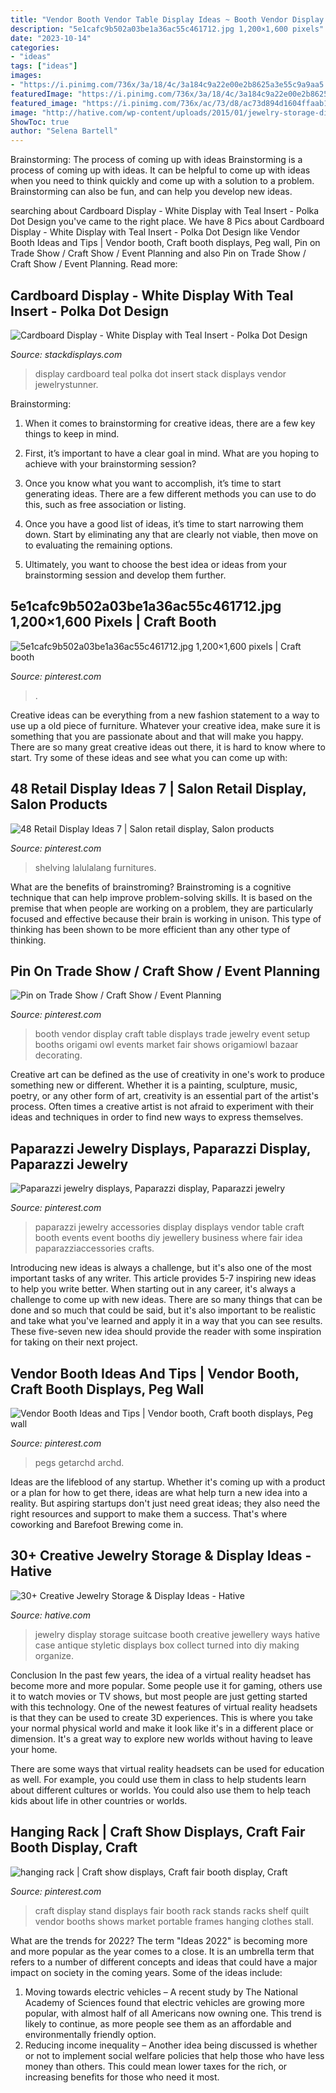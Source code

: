 ```yaml
---
title: "Vendor Booth Vendor Table Display Ideas ~ Booth Vendor Display Craft Table Displays Trade Jewelry Event Setup Booths Origami Owl Events Market Fair Shows Origamiowl Bazaar Decorating"
description: "5e1cafc9b502a03be1a36ac55c461712.jpg 1,200×1,600 pixels"
date: "2023-10-14"
categories:
- "ideas"
tags: ["ideas"]
images:
- "https://i.pinimg.com/736x/3a/18/4c/3a184c9a22e00e2b8625a3e55c9a9aa5.jpg"
featuredImage: "https://i.pinimg.com/736x/3a/18/4c/3a184c9a22e00e2b8625a3e55c9a9aa5.jpg"
featured_image: "https://i.pinimg.com/736x/ac/73/d8/ac73d894d1604ffaab13ddab06b7c799--paparazzi-jewelry-paparazzi-accessories.jpg"
image: "http://hative.com/wp-content/uploads/2015/01/jewelry-storage-display-ideas/35-vintage-suitcase-jewelry-storage.jpg"
ShowToc: true
author: "Selena Bartell"
---
```



Brainstorming: The process of coming up with ideas
Brainstorming is a process of coming up with ideas. It can be helpful to come up with ideas when you need to think quickly and come up with a solution to a problem. Brainstorming can also be fun, and can help you develop new ideas.

	

		
searching about Cardboard Display - White Display with Teal Insert - Polka Dot Design you've came to the right place. We have 8 Pics about Cardboard Display - White Display with Teal Insert - Polka Dot Design like Vendor Booth Ideas and Tips | Vendor booth, Craft booth displays, Peg wall, Pin on Trade Show / Craft Show / Event Planning and also Pin on Trade Show / Craft Show / Event Planning. Read more:
		
    
## Cardboard Display - White Display With Teal Insert - Polka Dot Design

<img loading=lazy src="http://cdn.shopify.com/s/files/1/0286/5340/products/Sprint-stack-displays-teal_b016b9c4-5fcf-4e5a-b64f-2ced4caab784_800x.jpg?v=1484254829" onerror="this.onerror=null;this.src='https://tse4.mm.bing.net/th?id=OIP.Cftjiar2ygf900lLsGy9sQHaHa&amp;pid=15.1';" alt="Cardboard Display - White Display with Teal Insert - Polka Dot Design">

_Source: stackdisplays.com_

>display cardboard teal polka dot insert stack displays vendor jewelrystunner. 

	

Brainstorming:
1. When it comes to brainstorming for creative ideas, there are a few key things to keep in mind.
2. First, it’s important to have a clear goal in mind. What are you hoping to achieve with your brainstorming session?

3. Once you know what you want to accomplish, it’s time to start generating ideas. There are a few different methods you can use to do this, such as free association or listing.

4. Once you have a good list of ideas, it’s time to start narrowing them down. Start by eliminating any that are clearly not viable, then move on to evaluating the remaining options.

5. Ultimately, you want to choose the best idea or ideas from your brainstorming session and develop them further.

    
## 5e1cafc9b502a03be1a36ac55c461712.jpg 1,200×1,600 Pixels | Craft Booth

<img loading=lazy src="http://media-cache-ak0.pinimg.com/1200x/5e/1c/af/5e1cafc9b502a03be1a36ac55c461712.jpg" onerror="this.onerror=null;this.src='https://tse1.mm.bing.net/th?id=OIP.I293wiQc9JQM73_NG9_CiwHaJ4&amp;pid=15.1';" alt="5e1cafc9b502a03be1a36ac55c461712.jpg 1,200×1,600 pixels | Craft booth">

_Source: pinterest.com_

>. 

	

Creative ideas can be everything from a new fashion statement to a way to use up a old piece of furniture. Whatever your creative idea, make sure it is something that you are passionate about and that will make you happy. There are so many great creative ideas out there, it is hard to know where to start. Try some of these ideas and see what you can come up with: 

    
## 48 Retail Display Ideas 7 | Salon Retail Display, Salon Products

<img loading=lazy src="https://i.pinimg.com/originals/d4/1f/88/d41f880eb841af7e82957bae84875c26.jpg" onerror="this.onerror=null;this.src='https://tse3.mm.bing.net/th?id=OIP.UQKp6v3taw7oL2dYONL6fwHaKQ&amp;pid=15.1';" alt="48 Retail Display Ideas 7 | Salon retail display, Salon products">

_Source: pinterest.com_

>shelving lalulalang furnitures. 

	

What are the benefits of brainstroming?
Brainstroming is a cognitive technique that can help improve problem-solving skills. It is based on the premise that when people are working on a problem, they are particularly focused and effective because their brain is working in unison. This type of thinking has been shown to be more efficient than any other type of thinking.

    
## Pin On Trade Show / Craft Show / Event Planning

<img loading=lazy src="https://i.pinimg.com/736x/bb/e9/2e/bbe92e64311e73ee606c4c5e6b810eb0--vendor-table-vendor-booth-ideas-display.jpg" onerror="this.onerror=null;this.src='https://tse2.mm.bing.net/th?id=OIP.GqvoAHdv-EA1jYmFsildhQHaJ4&amp;pid=15.1';" alt="Pin on Trade Show / Craft Show / Event Planning">

_Source: pinterest.com_

>booth vendor display craft table displays trade jewelry event setup booths origami owl events market fair shows origamiowl bazaar decorating. 

	

Creative art can be defined as the use of creativity in one's work to produce something new or different. Whether it is a painting, sculpture, music, poetry, or any other form of art, creativity is an essential part of the artist's process. Often times a creative artist is not afraid to experiment with their ideas and techniques in order to find new ways to express themselves.

    
## Paparazzi Jewelry Displays, Paparazzi Display, Paparazzi Jewelry

<img loading=lazy src="https://i.pinimg.com/736x/ac/73/d8/ac73d894d1604ffaab13ddab06b7c799--paparazzi-jewelry-paparazzi-accessories.jpg" onerror="this.onerror=null;this.src='https://tse4.mm.bing.net/th?id=OIP.zllf3j_qtXXjT9KYo4Ed2QHaJ6&amp;pid=15.1';" alt="Paparazzi jewelry displays, Paparazzi display, Paparazzi jewelry">

_Source: pinterest.com_

>paparazzi jewelry accessories display displays vendor table craft booth events event booths diy jewellery business where fair idea paparazziaccessories crafts. 

	

Introducing new ideas is always a challenge, but it's also one of the most important tasks of any writer. This article provides 5-7 inspiring new ideas to help you write better.
When starting out in any career, it's always a challenge to come up with new ideas. There are so many things that can be done and so much that could be said, but it's also important to be realistic and take what you've learned and apply it in a way that you can see results. These five-seven new idea should provide the reader with some inspiration for taking on their next project.

    
## Vendor Booth Ideas And Tips | Vendor Booth, Craft Booth Displays, Peg Wall

<img loading=lazy src="https://i.pinimg.com/736x/3a/18/4c/3a184c9a22e00e2b8625a3e55c9a9aa5.jpg" onerror="this.onerror=null;this.src='https://tse1.mm.bing.net/th?id=OIP.mNrHLMSqahgyPiZjxTneBAHaLH&amp;pid=15.1';" alt="Vendor Booth Ideas and Tips | Vendor booth, Craft booth displays, Peg wall">

_Source: pinterest.com_

>pegs getarchd archd. 

	

Ideas are the lifeblood of any startup. Whether it's coming up with a product or a plan for how to get there, ideas are what help turn a new idea into a reality. But aspiring startups don't just need great ideas; they also need the right resources and support to make them a success. That's where coworking and Barefoot Brewing come in.

    
## 30+ Creative Jewelry Storage &amp; Display Ideas - Hative

<img loading=lazy src="http://hative.com/wp-content/uploads/2015/01/jewelry-storage-display-ideas/35-vintage-suitcase-jewelry-storage.jpg" onerror="this.onerror=null;this.src='https://tse2.mm.bing.net/th?id=OIP.-n6g8CTWpb8rThBtSNvKlAHaJ4&amp;pid=15.1';" alt="30+ Creative Jewelry Storage &amp; Display Ideas - Hative">

_Source: hative.com_

>jewelry display storage suitcase booth creative jewellery ways hative case antique styletic displays box collect turned into diy making organize. 

	

Conclusion
In the past few years, the idea of a virtual reality headset has become more and more popular. Some people use it for gaming, others use it to watch movies or TV shows, but most people are just getting started with this technology. 
One of the newest features of virtual reality headsets is that they can be used to create 3D experiences. This is where you take your normal physical world and make it look like it's in a different place or dimension. It's a great way to explore new worlds without having to leave your home. 

There are some ways that virtual reality headsets can be used for education as well. For example, you could use them in class to help students learn about different cultures or worlds. You could also use them to help teach kids about life in other countries or worlds.

    
## Hanging Rack | Craft Show Displays, Craft Fair Booth Display, Craft

<img loading=lazy src="https://i.pinimg.com/originals/08/10/40/08104016fe9aadb5b0c7c9788d00e5ab.jpg" onerror="this.onerror=null;this.src='https://tse3.mm.bing.net/th?id=OIP.JOD3a0yijR-QG0X5GR-RLwHaJ3&amp;pid=15.1';" alt="hanging rack | Craft show displays, Craft fair booth display, Craft">

_Source: pinterest.com_

>craft display stand displays fair booth rack stands racks shelf quilt vendor booths shows market portable frames hanging clothes stall. 

	

What are the trends for 2022?
The term "Ideas 2022" is becoming more and more popular as the year comes to a close. It is an umbrella term that refers to a number of different concepts and ideas that could have a major impact on society in the coming years. Some of the ideas include: 
1) Moving towards electric vehicles – A recent study by The National Academy of Sciences found that electric vehicles are growing more popular, with almost half of all Americans now owning one. This trend is likely to continue, as more people see them as an affordable and environmentally friendly option. 
2) Reducing income inequality – Another idea being discussed is whether or not to implement social welfare policies that help those who have less money than others. This could mean lower taxes for the rich, or increasing benefits for those who need it most.


